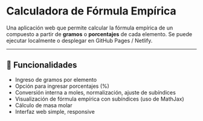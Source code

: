 # Calculadora de Fórmula Empírica

Una aplicación web que permite calcular la fórmula empírica de un compuesto a partir de **gramos** o **porcentajes** de cada elemento. Se puede ejecutar localmente o desplegar en GitHub Pages / Netlify.


---

## 🧪 Funcionalidades

- Ingreso de gramos por elemento  
- Opción para ingresar porcentajes (%)  
- Conversión interna a moles, normalización, ajuste de subíndices  
- Visualización de fórmula empírica con subíndices (uso de MathJax)  
- Cálculo de masa molar  
- Interfaz web simple, responsive
